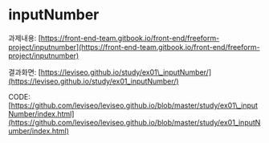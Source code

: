 # inputNumber

과제내용: [https://front-end-team.gitbook.io/front-end/freeform-project/inputnumber](https://front-end-team.gitbook.io/front-end/freeform-project/inputnumber)

결과화면: [https://leviseo.github.io/study/ex01\_inputNumber/](https://leviseo.github.io/study/ex01_inputNumber/)

CODE: [https://github.com/leviseo/leviseo.github.io/blob/master/study/ex01\_inputNumber/index.html](https://github.com/leviseo/leviseo.github.io/blob/master/study/ex01_inputNumber/index.html)

